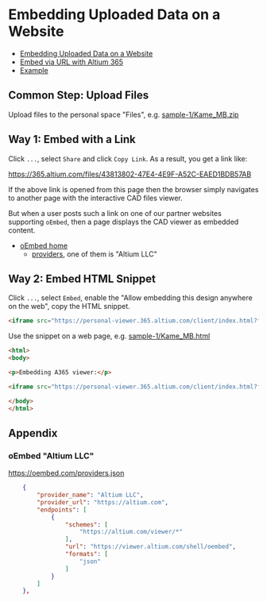 # Embedding Uploaded Data on a Website

- [Embedding Uploaded Data on a Website](https://www.altium.com/documentation/altium-365/personal-space#!embedding-uploaded-data-on-a-website)
- [Embed via URL with Altium 365](https://docs.google.com/document/d/1CooHtbmdMCez44K1UdDOZ4InWpR_MrrxITT4Y4chx_I/edit#)
- [Example](https://www.altium.com/viewer?token=akrWFsQWqEa6Qk7RJPmbCyNY)


## Common Step: Upload Files

Upload files to the personal space "Files", e.g. [sample-1/Kame_MB.zip](sample-1/Kame_MB.zip)

## Way 1: Embed with a Link

Click `...`, select `Share` and click `Copy Link`.
As a result, you get a link like:

<https://365.altium.com/files/43813802-47E4-4E9F-A52C-EAED1BDB57AB>

If the above link is opened from this page then the browser simply navigates to
another page with the interactive CAD files viewer.

But when a user posts such a link on one of our partner websites supporting
`oEmbed`, then a page displays the CAD viewer as embedded content.

- [oEmbed home](https://oembed.com/)
	- [providers](https://oembed.com/providers.json), one of them is "Altium LLC"

## Way 2: Embed HTML Snippet

Click `...`, select `Embed`, enable the "Allow embedding this design anywhere on the web", copy the HTML snippet.

```html
<iframe src="https://personal-viewer.365.altium.com/client/index.html?feature=embed&source=43813802-47E4-4E9F-A52C-EAED1BDB57AB&activeView=SCH" width="1280" height="720" style="overflow:hidden;border:none;width:100%;height:720px;" scrolling="no" allowfullscreen="true" onload="window.top.scrollTo(0,0);"></iframe>        
```

Use the snippet on a web page, e.g. [sample-1/Kame_MB.html](sample-1/Kame_MB.html)

```html
<html>
<body>

<p>Embedding A365 viewer:</p>

<iframe src="https://personal-viewer.365.altium.com/client/index.html?feature=embed&source=43813802-47E4-4E9F-A52C-EAED1BDB57AB&activeView=SCH" width="1280" height="720" style="overflow:hidden;border:none;width:100%;height:720px;" scrolling="no" allowfullscreen="true" onload="window.top.scrollTo(0,0);"></iframe>        

</body>
</html>
```

## Appendix

### oEmbed "Altium LLC"

<https://oembed.com/providers.json>

```json
    {
        "provider_name": "Altium LLC",
        "provider_url": "https://altium.com",
        "endpoints": [
            {
                "schemes": [
                    "https://altium.com/viewer/*"
                ],
                "url": "https://viewer.altium.com/shell/oembed",
                "formats": [
                    "json"
                ]
            }
        ]
    },
```
